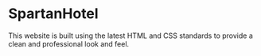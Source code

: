 # SpartanHotel
This website is built using the latest HTML and CSS standards to provide a clean and professional look and feel.
